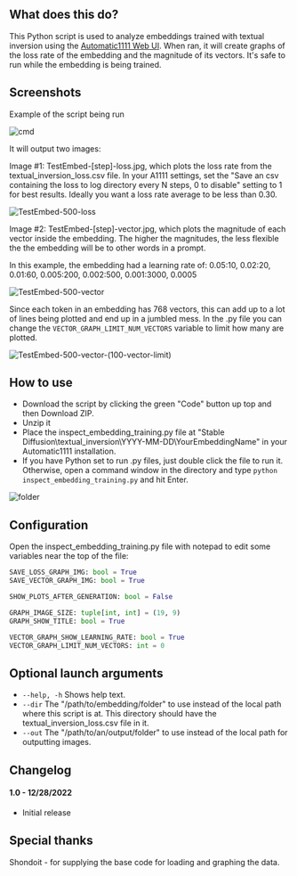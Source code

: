## What does this do?
This Python script is used to analyze embeddings trained with textual inversion using the [Automatic1111 Web UI](https://github.com/AUTOMATIC1111/stable-diffusion-webui). When ran, it will create graphs of the loss rate of the embedding and the magnitude of its vectors. It's safe to run while the embedding is being trained.

## Screenshots
Example of the script being run

![cmd](https://i.imgur.com/8SCCnsX.jpg)

It will output two images:

Image #1: TestEmbed-[step]-loss.jpg, which plots the loss rate from the textual_inversion_loss.csv file. In your A1111 settings, set the "Save an csv containing the loss to log directory every N steps, 0 to disable" setting to 1 for best results. Ideally you want a loss rate average to be less than 0.30.

![TestEmbed-500-loss](https://i.imgur.com/i2BvuM0.jpg)

Image #2: TestEmbed-[step]-vector.jpg, which plots the magnitude of each vector inside the embedding. The higher the magnitudes, the less flexible the the embedding will be to other words in a prompt.

In this example, the embedding had a learning rate of: 0.05:10, 0.02:20, 0.01:60, 0.005:200, 0.002:500, 0.001:3000, 0.0005

![TestEmbed-500-vector](https://i.imgur.com/A5AbHpQ.jpg)

Since each token in an embedding has 768 vectors, this can add up to a lot of lines being plotted and end up in a jumbled mess. In the .py file you can change the `VECTOR_GRAPH_LIMIT_NUM_VECTORS` variable to limit how many are plotted.

![TestEmbed-500-vector-(100-vector-limit)](https://i.imgur.com/F3ZWiHD.jpg)

## How to use
* Download the script by clicking the green "Code" button up top and then Download ZIP.
* Unzip it
* Place the inspect_embedding_training.py file at "Stable Diffusion\textual_inversion\YYYY-MM-DD\YourEmbeddingName" in your Automatic1111 installation.
* If you have Python set to run .py files, just double click the file to run it. Otherwise, open a command window in the directory and type `python inspect_embedding_training.py` and hit Enter.

![folder](https://i.imgur.com/tiM89rS.jpg)

## Configuration
Open the inspect_embedding_training.py file with notepad to edit some variables near the top of the file:
```python
SAVE_LOSS_GRAPH_IMG: bool = True
SAVE_VECTOR_GRAPH_IMG: bool = True

SHOW_PLOTS_AFTER_GENERATION: bool = False

GRAPH_IMAGE_SIZE: tuple[int, int] = (19, 9)
GRAPH_SHOW_TITLE: bool = True

VECTOR_GRAPH_SHOW_LEARNING_RATE: bool = True
VECTOR_GRAPH_LIMIT_NUM_VECTORS: int = 0
```

## Optional launch arguments
* `--help, -h` Shows help text.
* `--dir` The "/path/to/embedding/folder" to use instead of the local path where this script is at. This directory should have the textual_inversion_loss.csv file in it.
* `--out` The "/path/to/an/output/folder" to use instead of the local path for outputting images.

## Changelog
#### 1.0 - 12/28/2022
* Initial release

## Special thanks
Shondoit - for supplying the base code for loading and graphing the data.
